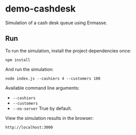 demo-cashdesk
=============

Simulation of a cash desk queue using Enmasse.


## Run

To run the simulation, install the project dependencies once:

    npm install
    
And run the simulation:

    node index.js --cashiers 4 --customers 100
    
Available command line arguments:
 
- `--cashiers` 
- `--customers`
- `--no-server` True by default.


View the simulation results in the browser:

    http://localhost:3000
